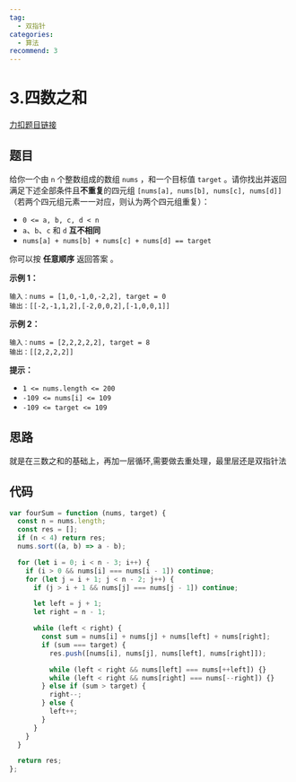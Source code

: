 ```yaml
---
tag:
  - 双指针
categories:
  - 算法
recommend: 3
---
```


# 3.四数之和

[力扣题目链接](https://leetcode.cn/problems/4sum/)

## 题目

给你一个由 `n` 个整数组成的数组 `nums` ，和一个目标值 `target` 。请你找出并返回满足下述全部条件且**不重复**的四元组 `[nums[a], nums[b], nums[c], nums[d]]` （若两个四元组元素一一对应，则认为两个四元组重复）：

- `0 <= a, b, c, d < n`
- `a`、`b`、`c` 和 `d` **互不相同**
- `nums[a] + nums[b] + nums[c] + nums[d] == target`

你可以按 **任意顺序** 返回答案 。

**示例 1：**

```
输入：nums = [1,0,-1,0,-2,2], target = 0
输出：[[-2,-1,1,2],[-2,0,0,2],[-1,0,0,1]]
```

**示例 2：**

```
输入：nums = [2,2,2,2,2], target = 8
输出：[[2,2,2,2]]
```

**提示：**

- `1 <= nums.length <= 200`
- `-109 <= nums[i] <= 109`
- `-109 <= target <= 109`

## 思路

就是在三数之和的基础上，再加一层循环,需要做去重处理，最里层还是双指针法

## 代码

```js
var fourSum = function (nums, target) {
  const n = nums.length;
  const res = [];
  if (n < 4) return res;
  nums.sort((a, b) => a - b);

  for (let i = 0; i < n - 3; i++) {
    if (i > 0 && nums[i] === nums[i - 1]) continue;
    for (let j = i + 1; j < n - 2; j++) {
      if (j > i + 1 && nums[j] === nums[j - 1]) continue;

      let left = j + 1;
      let right = n - 1;

      while (left < right) {
        const sum = nums[i] + nums[j] + nums[left] + nums[right];
        if (sum === target) {
          res.push([nums[i], nums[j], nums[left], nums[right]]);

          while (left < right && nums[left] === nums[++left]) {}
          while (left < right && nums[right] === nums[--right]) {}
        } else if (sum > target) {
          right--;
        } else {
          left++;
        }
      }
    }
  }

  return res;
};
```
